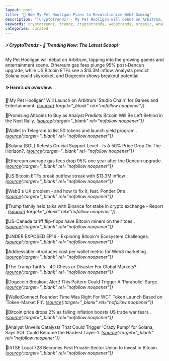 ```yaml
---
layout: post
title: "🌇 How My Pet Hooligan Plans to Revolutionize Web3 Gaming"
description: "[CryptoTrendz] - My Pet Hooligan will debut on Arbitrum, tapping into the growing games and entertainment scene. Ethereum gas fees plunge 95% post-Dencun upgrade, while US Bitcoin ETFs see a $13.3M inflow. Analysts predict Solana could skyrocket, and Dogecoin shows breakout potential."
keywords: cryptotrendz, trendz, cryptotrends, web3trends, organic, Analyst, Trump, Web3, Token, Bitcoin, Altcoins, Arbitrum, SOL, crypto, Binance
categories: curated
---
```


##### ⚡ CryptoTrendz - 📌 *Trending Now: The Latest Scoop!:*

My Pet Hooligan will debut on Arbitrum, tapping into the growing games and entertainment scene. Ethereum gas fees plunge 95% post-Dencun upgrade, while US Bitcoin ETFs see a $13.3M inflow. Analysts predict Solana could skyrocket, and Dogecoin shows breakout potential.

##### ✨ *Here’s an overview:*


🔹'My Pet Hooligan' Will Launch on Arbitrum 'Studio Chain' for Games and Entertainment. *([source](https://s.avyag.com/qbo3){:target="_blank" rel="nofollow noopener"})*

🔹Promising Altcoins to Buy as Analyst Predicts Bitcoin Will Be Left Behind in the Next Rally. *([source](https://s.avyag.com/jwey){:target="_blank" rel="nofollow noopener"})*

🔹Wallet in Telegram to list 50 tokens and launch yield program . *([source](https://s.avyag.com/qv3s){:target="_blank" rel="nofollow noopener"})*

🔹Solana (SOL) Retests Crucial Support Level - Is A 50% Price Drop On The Horizon?. *([source](https://s.avyag.com/ph7r){:target="_blank" rel="nofollow noopener"})*

🔹Ethereum average gas fees drop 95% one year after the Dencun upgrade . *([source](https://s.avyag.com/7hw4){:target="_blank" rel="nofollow noopener"})*

🔹US Bitcoin ETFs break outflow streak with $13.3M inflow . *([source](https://s.avyag.com/oyam){:target="_blank" rel="nofollow noopener"})*

🔹Web3's UX problem - and how to fix it, feat. Ponder One . *([source](https://s.avyag.com/7egh){:target="_blank" rel="nofollow noopener"})*

🔹Trump family held talks with Binance for stake in crypto exchange - Report . *([source](https://s.avyag.com/0tdw){:target="_blank" rel="nofollow noopener"})*

🔹US-Canada tariff flip-flops have Bitcoin miners on their toes . *([source](https://s.avyag.com/hyig){:target="_blank" rel="nofollow noopener"})*

🔹UNDER EXPOSED EP16 - Exploring Bitcoin's Ecosystem Challenges. *([source](https://s.avyag.com/o7n4){:target="_blank" rel="nofollow noopener"})*

🔹Addressable introduces cost per wallet metric for Web3 marketing . *([source](https://s.avyag.com/kbhb){:target="_blank" rel="nofollow noopener"})*

🔹The Trump Tariffs - 4D Chess or Disaster For Global Markets?. *([source](https://s.avyag.com/sxis){:target="_blank" rel="nofollow noopener"})*

🔹Dogecoin Breakout Alert! This Pattern Could Trigger A 'Parabolic' Surge. *([source](https://s.avyag.com/vzdt){:target="_blank" rel="nofollow noopener"})*

🔹WalletConnect Founder: Time Was Right For WCT Token Launch Based on 'Token-Market Fit'. *([source](https://s.avyag.com/9rsk){:target="_blank" rel="nofollow noopener"})*

🔹Bitcoin price drops 2% as falling inflation boosts US trade war fears . *([source](https://s.avyag.com/jqf1){:target="_blank" rel="nofollow noopener"})*

🔹Analyst Unveils Catalysts That Could Trigger 'Crazy Pump' for Solana, Says SOL Could Become the Hardest Layer-1. *([source](https://s.avyag.com/e354){:target="_blank" rel="nofollow noopener"})*

🔹IATSE Local 728 Becomes First Private-Sector Union to Invest in Bitcoin. *([source](https://s.avyag.com/0buy){:target="_blank" rel="nofollow noopener"})*
